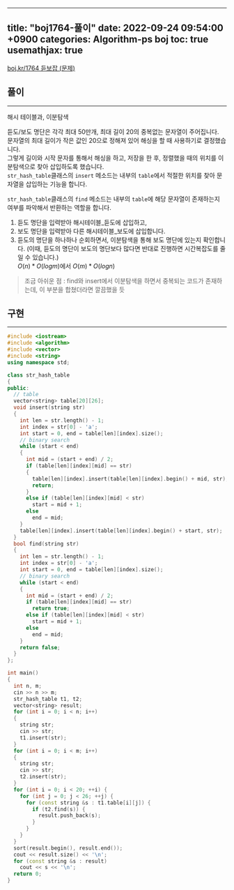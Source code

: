 
---
title: "boj1764-풀이"
date: 2022-09-24 09:54:00 +0900
categories: Algorithm-ps boj
toc: true
usemathjax: true
---
[boj.kr/1764 듣보잡 (문제)](https://www.boj.kr/1764)

## 풀이

___

해시 테이블과, 이분탐색


듣도/보도 명단은 각각 최대 50만개, 최대 길이 20의 중복없는 문자열이 주어집니다.  
문자열의 최대 길이가 작은 값인 20으로 정해져 있어 해싱을 할 때 사용하기로 결정했습니다.  
그렇게 길이와 시작 문자를 통해서 해싱을 하고, 저장을 한 후, 정렬했을 때의 위치를 이분탐색으로 찾아 삽입하도록 했습니다.  
`str_hash_table`클래스의 `insert` 메소드는 내부의 `table`에서 적절한 위치를 찾아 문자열을 삽입하는 기능을 합니다.  

`str_hash_table`클래스의 `find` 메소드는 내부의 `table`에 해당 문자열이 존재하는지 여부를 파악해서 반환하는 역할을 합니다.

1. 듣도 명단을 입력받아 해시테이블_듣도에 삽입하고,
2. 보도 명단을 입력받아 다른 해시테이블_보도에 삽입합니다.
3. 듣도의 명단을 하나하나 순회하면서, 이분탐색을 통해 보도 명단에 있는지 확인합니다.
(이때, 듣도의 명단이 보도의 명단보다 많다면 반대로 진행하면 시간복잡도를 줄일 수 있습니다.)  
$O(n)*O(logm)$에서 $O(m)*O(logn)$

> 조금 아쉬운 점 : find와 insert에서 이분탐색을 하면서 중복되는 코드가 존재하는데, 이 부분을 합쳤더라면 깔끔했을 듯
## 구현

___

```c++
#include <iostream>
#include <algorithm>
#include <vector>
#include <string>
using namespace std;

class str_hash_table
{
public:
  // table
  vector<string> table[20][26];
  void insert(string str)
  {
    int len = str.length() - 1;
    int index = str[0] - 'a';
    int start = 0, end = table[len][index].size();
    // binary search
    while (start < end)
    {
      int mid = (start + end) / 2;
      if (table[len][index][mid] == str)
      {
        table[len][index].insert(table[len][index].begin() + mid, str);
        return;
      }
      else if (table[len][index][mid] < str)
        start = mid + 1;
      else
        end = mid;
    }
    table[len][index].insert(table[len][index].begin() + start, str);
  }
  bool find(string str)
  {
    int len = str.length() - 1;
    int index = str[0] - 'a';
    int start = 0, end = table[len][index].size();
    // binary search
    while (start < end)
    {
      int mid = (start + end) / 2;
      if (table[len][index][mid] == str)
        return true;
      else if (table[len][index][mid] < str)
        start = mid + 1;
      else
        end = mid;
    }
    return false;
  }
};

int main()
{
  int n, m;
  cin >> n >> m;
  str_hash_table t1, t2;
  vector<string> result;
  for (int i = 0; i < n; i++)
  {
    string str;
    cin >> str;
    t1.insert(str);
  }
  for (int i = 0; i < m; i++)
  {
    string str;
    cin >> str;
    t2.insert(str);
  }
  for (int i = 0; i < 20; ++i) {
    for (int j = 0; j < 26; ++j) {
      for (const string &s : t1.table[i][j]) {
        if (t2.find(s)) {
          result.push_back(s);
        }
      }
    }
  }
  sort(result.begin(), result.end());
  cout << result.size() << '\n';
  for (const string &s : result)
    cout << s << '\n';
  return 0;
}
```